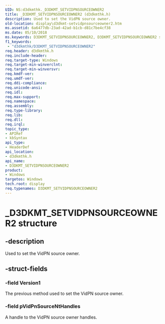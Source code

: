 ```yaml
---
UID: NS:d3dkmthk._D3DKMT_SETVIDPNSOURCEOWNER2
title: _D3DKMT_SETVIDPNSOURCEOWNER2 (d3dkmthk.h)
description: Used to set the VidPN source owner.
old-location: display\d3dkmt-setvidpnsourceowner2.htm
ms.assetid: 6a6477db-23ad-42ad-b1cb-d81c7be4cf38
ms.date: 05/10/2018
ms.keywords: D3DKMT_SETVIDPNSOURCEOWNER2, D3DKMT_SETVIDPNSOURCEOWNER2 structure [Display Devices], _D3DKMT_SETVIDPNSOURCEOWNER2, d3dkmthk/D3DKMT_SETVIDPNSOURCEOWNER2, display.d3dkmt-setvidpnsourceowner2
f1_keywords:
 - "d3dkmthk/D3DKMT_SETVIDPNSOURCEOWNER2"
req.header: d3dkmthk.h
req.include-header: 
req.target-type: Windows
req.target-min-winverclnt: 
req.target-min-winversvr: 
req.kmdf-ver: 
req.umdf-ver: 
req.ddi-compliance: 
req.unicode-ansi: 
req.idl: 
req.max-support: 
req.namespace: 
req.assembly: 
req.type-library: 
req.lib: 
req.dll: 
req.irql: 
topic_type:
- APIRef
- kbSyntax
api_type:
- HeaderDef
api_location:
- d3dkmthk.h
api_name:
- D3DKMT_SETVIDPNSOURCEOWNER2
product:
- Windows
targetos: Windows
tech.root: display
req.typenames: D3DKMT_SETVIDPNSOURCEOWNER2
---
```


# _D3DKMT_SETVIDPNSOURCEOWNER2 structure


## -description


Used to set the VidPN source owner.


## -struct-fields




### -field Version1

The previous method used to set the VidPN source owner.


### -field pVidPnSourceNtHandles

A handle to the VidPN source owner handles.

